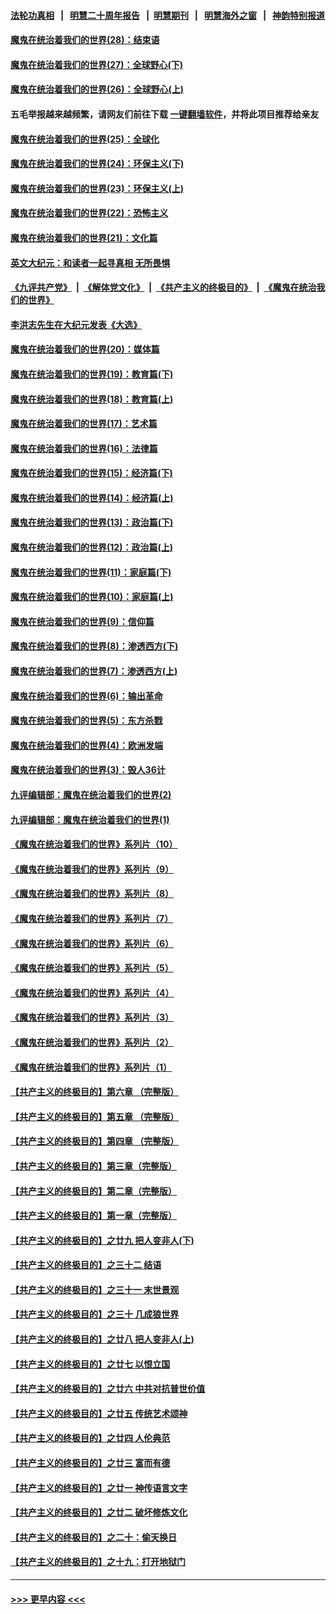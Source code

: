 #### [法轮功真相](https://github.com/gfw-breaker/truth/blob/master/README.md?t=0) &nbsp;&nbsp;|&nbsp;&nbsp; [明慧二十周年报告](https://github.com/gfw-breaker/mh-reports/blob/master/README.md?t=0) &nbsp;&nbsp;|&nbsp;&nbsp;[明慧期刊](https://github.com/gfw-breaker/mh-qikan) &nbsp;&nbsp;|&nbsp;&nbsp; [明慧海外之窗](https://github.com/gfw-breaker/mh-news/blob/master/README.md?t=0) &nbsp;&nbsp;|&nbsp;&nbsp; [神韵特别报道](https://github.com/gfw-breaker/mh-news/blob/master/shenyun.md?t=0)
#### [魔鬼在统治着我们的世界(28)：结束语](../pages/nsc422/n10936246.md?t=07080001) 
#### [魔鬼在统治着我们的世界(27)：全球野心(下)](../pages/nsc422/n10928319.md?t=07080001) 
#### [魔鬼在统治着我们的世界(26)：全球野心(上)](../pages/nsc422/n10900318.md?t=07080001) 
#### 五毛举报越来越频繁，请网友们前往下载 [一键翻墙软件](https://github.com/gfw-breaker/ssr-accounts)，并将此项目推荐给亲友
#### [魔鬼在统治着我们的世界(25)：全球化](../pages/nsc422/n10788205.md?t=07080001) 
#### [魔鬼在统治着我们的世界(24)：环保主义(下)](../pages/nsc422/n10695307.md?t=07080001) 
#### [魔鬼在统治着我们的世界(23)：环保主义(上)](../pages/nsc422/n10688613.md?t=07080001) 
#### [魔鬼在统治着我们的世界(22)：恐怖主义](../pages/nsc422/n10614727.md?t=07080001) 
#### [魔鬼在统治着我们的世界(21)：文化篇](../pages/nsc422/n10597706.md?t=07080001) 
#### [英文大纪元：和读者一起寻真相 无所畏惧](../pages/nsc422/n12542027.md?t=07080001) 
#### [《九评共产党》](https://github.com/begood0513/9ping.md/blob/master/README.md) &nbsp;|&nbsp; [《解体党文化》](../../../../jtdwh.md/blob/master/README.md)  &nbsp;|&nbsp; [《共产主义的终极目的》](../../../../gczydzjmd.md/blob/master/README.md) &nbsp;|&nbsp; [《魔鬼在统治我们的世界》](../../../../mgztzwmdsj.md/blob/master/README.md) 
#### [李洪志先生在大纪元发表《大选》](../pages/nsc422/n12534746.md?t=07080001) 
#### [魔鬼在统治着我们的世界(20)：媒体篇](../pages/nsc422/n10586579.md?t=07080001) 
#### [魔鬼在统治着我们的世界(19)：教育篇(下)](../pages/nsc422/n10564808.md?t=07080001) 
#### [魔鬼在统治着我们的世界(18)：教育篇(上)](../pages/nsc422/n10526970.md?t=07080001) 
#### [魔鬼在统治着我们的世界(17)：艺术篇](../pages/nsc422/n10499093.md?t=07080001) 
#### [魔鬼在统治着我们的世界(16)：法律篇](../pages/nsc422/n10485969.md?t=07080001) 
#### [魔鬼在统治着我们的世界(15)：经济篇(下)](../pages/nsc422/n10469975.md?t=07080001) 
#### [魔鬼在统治着我们的世界(14)：经济篇(上)](../pages/nsc422/n10457370.md?t=07080001) 
#### [魔鬼在统治着我们的世界(13)：政治篇(下)](../pages/nsc422/n10448270.md?t=07080001) 
#### [魔鬼在统治着我们的世界(12)：政治篇(上)](../pages/nsc422/n10444576.md?t=07080001) 
#### [魔鬼在统治着我们的世界(11)：家庭篇(下)](../pages/nsc422/n10440961.md?t=07080001) 
#### [魔鬼在统治着我们的世界(10)：家庭篇(上)](../pages/nsc422/n10435448.md?t=07080001) 
#### [魔鬼在统治着我们的世界(9)：信仰篇](../pages/nsc422/n10432159.md?t=07080001) 
#### [魔鬼在统治着我们的世界(8)：渗透西方(下)](../pages/nsc422/n10429603.md?t=07080001) 
#### [魔鬼在统治着我们的世界(7)：渗透西方(上)](../pages/nsc422/n10426013.md?t=07080001) 
#### [魔鬼在统治着我们的世界(6)：输出革命](../pages/nsc422/n10421536.md?t=07080001) 
#### [魔鬼在统治着我们的世界(5)：东方杀戮](../pages/nsc422/n10417707.md?t=07080001) 
#### [魔鬼在统治着我们的世界(4)：欧洲发端](../pages/nsc422/n10414890.md?t=07080001) 
#### [魔鬼在统治着我们的世界(3)：毁人36计](../pages/nsc422/n10411583.md?t=07080001) 
#### [九评编辑部：魔鬼在统治着我们的世界(2)](../pages/nsc422/n10410036.md?t=07080001) 
#### [九评编辑部：魔鬼在统治着我们的世界(1)](../pages/nsc422/n10406825.md?t=07080001) 
#### [《魔鬼在统治着我们的世界》系列片（10）](../pages/nsc422/n12292670.md?t=07080001) 
#### [《魔鬼在统治着我们的世界》系列片（9）](../pages/nsc422/n12290859.md?t=07080001) 
#### [《魔鬼在统治着我们的世界》系列片（8）](../pages/nsc422/n12287445.md?t=07080001) 
#### [《魔鬼在统治着我们的世界》系列片（7）](../pages/nsc422/n12283425.md?t=07080001) 
#### [《魔鬼在统治着我们的世界》系列片（6）](../pages/nsc422/n12282314.md?t=07080001) 
#### [《魔鬼在统治着我们的世界》系列片（5）](../pages/nsc422/n12281419.md?t=07080001) 
#### [《魔鬼在统治着我们的世界》系列片（4）](../pages/nsc422/n12274024.md?t=07080001) 
#### [《魔鬼在统治着我们的世界》系列片（3）](../pages/nsc422/n12271322.md?t=07080001) 
#### [《魔鬼在统治着我们的世界》系列片（2）](../pages/nsc422/n12269049.md?t=07080001) 
#### [《魔鬼在统治着我们的世界》系列片（1）](../pages/nsc422/n12267575.md?t=07080001) 
#### [【共产主义的终极目的】第六章 （完整版）](../pages/nsc422/n11428913.md?t=07080001) 
#### [【共产主义的终极目的】第五章 （完整版）](../pages/nsc422/n11428912.md?t=07080001) 
#### [【共产主义的终极目的】第四章 （完整版）](../pages/nsc422/n11428907.md?t=07080001) 
#### [【共产主义的终极目的】第三章（完整版）](../pages/nsc422/n11428848.md?t=07080001) 
#### [【共产主义的终极目的】第二章（完整版）](../pages/nsc422/n11428831.md?t=07080001) 
#### [【共产主义的终极目的】第一章（完整版）](../pages/nsc422/n11417651.md?t=07080001) 
#### [【共产主义的终极目的】之廿九 把人变非人(下)](../pages/nsc422/n11344140.md?t=07080001) 
#### [【共产主义的终极目的】之三十二 结语](../pages/nsc422/n11360535.md?t=07080001) 
#### [【共产主义的终极目的】之三十一 末世景观](../pages/nsc422/n11351129.md?t=07080001) 
#### [【共产主义的终极目的】之三十 几成狼世界](../pages/nsc422/n11348280.md?t=07080001) 
#### [【共产主义的终极目的】之廿八 把人变非人(上)](../pages/nsc422/n11340492.md?t=07080001) 
#### [【共产主义的终极目的】之廿七 以恨立国](../pages/nsc422/n11336944.md?t=07080001) 
#### [【共产主义的终极目的】之廿六 中共对抗普世价值](../pages/nsc422/n11324785.md?t=07080001) 
#### [【共产主义的终极目的】之廿五 传统艺术颂神](../pages/nsc422/n11296396.md?t=07080001) 
#### [【共产主义的终极目的】之廿四 人伦典范](../pages/nsc422/n11296397.md?t=07080001) 
#### [【共产主义的终极目的】之廿三 富而有德](../pages/nsc422/n11283598.md?t=07080001) 
#### [【共产主义的终极目的】之廿一 神传语言文字](../pages/nsc422/n11263265.md?t=07080001) 
#### [【共产主义的终极目的】之廿二 破坏修炼文化](../pages/nsc422/n11245728.md?t=07080001) 
#### [【共产主义的终极目的】之二十：偷天换日](../pages/nsc422/n11238846.md?t=07080001) 
#### [【共产主义的终极目的】之十九：打开地狱门](../pages/nsc422/n11206376.md?t=07080001) 

----
#### [ >>> 更早内容 <<< ](../indexes/nsc422-earlier.md)
